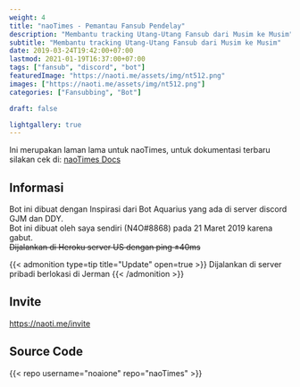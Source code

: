 ```yaml
---
weight: 4
title: "naoTimes - Pemantau Fansub Pendelay"
description: "Membantu tracking Utang-Utang Fansub dari Musim ke Musim"
subtitle: "Membantu tracking Utang-Utang Fansub dari Musim ke Musim"
date: 2019-03-24T19:42:00+07:00
lastmod: 2021-01-19T16:37:00+07:00
tags: ["fansub", "discord", "bot"]
featuredImage: "https://naoti.me/assets/img/nt512.png"
images: ["https://naoti.me/assets/img/nt512.png"]
categories: ["Fansubbing", "Bot"]

draft: false

lightgallery: true
---
```


Ini merupakan laman lama untuk naoTimes, untuk dokumentasi terbaru silakan cek di: [naoTimes Docs](https://naoti.me)

<!--more-->

## Informasi
Bot ini dibuat dengan Inspirasi dari Bot Aquarius yang ada di server discord GJM dan DDY.<br>
Bot ini dibuat oleh saya sendiri (N4O#8868) pada 21 Maret 2019 karena gabut.<br>
~~Dijalankan di Heroku server US dengan ping ±40ms~~

{{< admonition type=tip title="Update" open=true >}}
Dijalankan di server pribadi berlokasi di Jerman
{{< /admonition >}}

## Invite

https://naoti.me/invite

## Source Code

{{< repo username="noaione" repo="naoTimes" >}}
